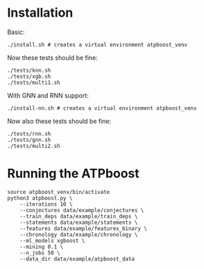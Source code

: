 # Installation

Basic:
```
./install.sh # creates a virtual environment atpboost_venv
```

Now these tests should be fine:
```
./tests/knn.sh
./tests/xgb.sh
./tests/multi1.sh
```

With GNN and RNN support:

```
./install-nn.sh # creates a virtual environment atpboost_venv
```

Now also these tests should be fine:
```
./tests/rnn.sh
./tests/gnn.sh
./tests/multi2.sh
```


# Running the ATPboost

```
source atpboost_venv/bin/activate
python3 atpboost.py \
    --iterations 10 \
    --conjectures data/example/conjectures \
    --train_deps data/example/train_deps \
    --statements data/example/statements \
    --features data/example/features_binary \
    --chronology data/example/chronology \
    --ml_models xgboost \
    --mining 0.1 \
	--n_jobs 50 \
    --data_dir data/example/atpboost_data
```

